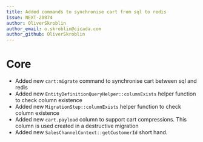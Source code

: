 ```yaml
---
title: Added commands to synchronise cart from sql to redis
issue: NEXT-20874 
author: OliverSkroblin 
author_email: o.skroblin@cicada.com 
author_github: OliverSkroblin
---
```

# Core
* Added new `cart:migrate` command to synchronise cart between sql and redis
* Added new `EntityDefinitionQueryHelper::columnExists` helper function to check column existence
* Added new `MigrationStep::columnExists` helper function to check column existence
* Added new `cart.payload` column to support cart compressions. This column is used created in a destructive migration
* Added new `SalesChannelContext::getCustomerId` short hand.
